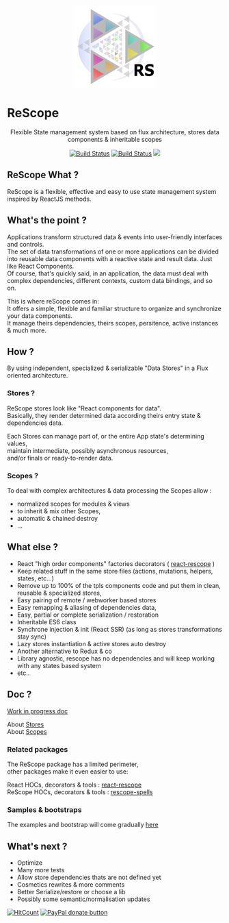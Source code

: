
<p align="center"><img  width="192" src ="https://github.com/CaipiLabs/rescope/raw/master/doc/assets/logo.svg?sanitize=true" /></p>

<p align="center" style="font-size:25px"><b>

# ReScope

</b></p>
<p align="center">Flexible State management system based on flux architecture, stores data components & inheritable scopes
</p>

<p align="center"><a href="https://github.com/CaipiLabs/rescope/tree/master">
<img src="https://travis-ci.org/CaipiLabs/rescope.svg?branch=master" alt="Build Status" /></a>
<a href="https://www.npmjs.com/package/rescope">
<img src="https://img.shields.io/npm/v/rescope.svg" alt="Build Status" /></a>
<img src="https://img.shields.io/badge/contributions-welcome-brightgreen.svg?style=flat" />


</p>


## ReScope What ?

ReScope is a flexible, effective and easy to use state management system inspired by ReactJS methods.

## What's the point ?

Applications transform structured data & events into user-friendly interfaces and controls. <br/>
The set of data transformations of one or more applications can be divided into reusable data components with a reactive state and result data.
Just like React Components. <br/>
Of course, that's quickly said, in an application, the data must deal with complex dependencies, different contexts, custom data bindings, and so on. <br/>

This is where reScope comes in: <br/>
It offers a simple, flexible and familiar structure to organize and synchronize your data components. <br/>
It manage theirs dependencies, theirs scopes, persitence, active instances & much more.

## How ?

By using independent, specialized & serializable "Data Stores" in a Flux oriented architecture.

### Stores ?

ReScope stores look like "React components for data".<br>
Basically, they render determined data according theirs entry state & dependencies data.

Each Stores can manage part of, or the entire App state's determining values,<br>
maintain intermediate, possibly asynchronous resources,<br>
and/or finals or ready-to-render data.

### Scopes ?

To deal with complex architectures & data processing the Scopes allow :
- normalized scopes for modules & views
- to inherit & mix other Scopes,
- automatic & chained destroy
- ...

## What else ?

- React "high order components" factories decorators ( [react-rescope](https://github.com/CaipiLabs/react-rescope) )
- Keep related stuff in the same store files (actions, mutations, helpers, states, etc...)
- Remove up to 100% of the tpls components code and put them in clean, reusable & specialized stores,
- Easy pairing of remote / webworker based stores
- Easy remapping & aliasing of dependencies data,
- Easy, partial or complete serialization / restoration
- Inheritable ES6 class
- Synchrone injection & init (React SSR) (as long as stores transformations stay sync)
- Lazy stores instantiation & active stores auto destroy
- Another alternative to Redux & co
- Library agnostic, rescope has no dependencies and will keep working with any states based system
- etc..

## Doc ?

[Work in progress doc](doc/readme.md)

About [Stores](doc/Store.md) <br>
About [Scopes](doc/Scope.md)

### Related packages

The ReScope package has a limited perimeter, <br>
other packages make it even easier to use:<br>

React HOCs, decorators & tools : [react-rescope](https://github.com/CaipiLabs/react-rescope)<br>
ReScope HOCs, decorators & tools : [rescope-spells](https://github.com/CaipiLabs/rescope-spells)<br>

### Samples & bootstraps

The examples and bootstrap will come gradually [here](https://github.com/CaipiLabs/rescope-samples)

## What's next ?

- Optimize
- Many more tests
- Allow store dependencies thats are not defined yet
- Cosmetics rewrites & more comments
- Better Serialize/restore or choose a lib
- Possibly some semantic/normalisation updates

[![HitCount](http://hits.dwyl.io/caipilabs/Caipilabs/rescope.svg)](http://hits.dwyl.io/caipilabs/Caipilabs/rescope)
<span class="badge-paypal"><a href="https://www.paypal.com/cgi-bin/webscr?cmd=_s-xclick&hosted_button_id=VWKR3TWQ2U2AC" title="Donate to this project using Paypal"><img src="https://img.shields.io/badge/paypal-donate-yellow.svg" alt="PayPal donate button" /></a></span>

